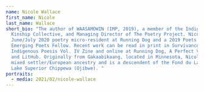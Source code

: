 ```yaml
---
name: Nicole Wallace
first_name: Nicole
last_name: Wallace
short_bio: "The author of WAASAMOWIN (IMP, 2019), a member of the Indigenous
  Kinship Collective, and Managing Director of The Poetry Project. Nicole was a
  June/July 2020 poetry micro-resident at Running Dog and a 2019 Poets House
  Emerging Poets Fellow. Recent work can be read in print in Survivance:
  Indigenous Poesis Vol. IV Zine and online at Running Dog, A Perfect Vacuum,
  and LitHub. Originally from Gakaabikaang, located in Minnesota, Nicole is of
  mixed settler/European ancestry and is a descendent of the Fond du Lac Band of
  Lake Superior Chippewa (Ojibwe). "
portraits:
  - media: 2021/02/nicole-wallace
---
```

